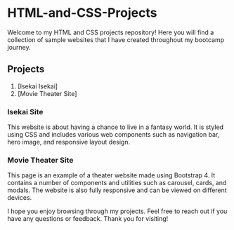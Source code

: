 # HTML-and-CSS-Projects
Welcome to my HTML and CSS projects repository! Here you will find a collection of sample websites that I have created throughout my bootcamp journey.

## Projects
1. [Isekai Isekai] 
2. [Movie Theater Site]

### Isekai Site
This website is about having a chance to live in a fantasy world. It is styled using CSS and includes various web components such as navigation bar, hero image, and responsive layout design.

### Movie Theater Site
This page is an example of a theater website made using Bootstrap 4. It contains a number of components and utilities such as carousel, cards, and modals. The website is also fully responsive and can be viewed on different devices.

I hope you enjoy browsing through my projects. Feel free to reach out if you have any questions or feedback. Thank you for visiting!
